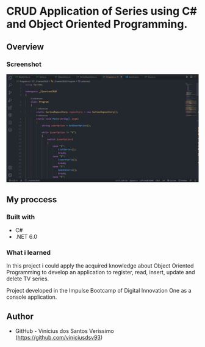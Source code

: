 # CRUD Application of Series using C# and Object Oriented Programming.

## Overview

### Screenshot

![](./screenshot.png)

## My proccess

### Built with

-   C#
-   .NET 6.0

### What i learned

In this project i could apply the acquired knowledge about Object Oriented Programming to develop an application to register, read, insert, update and delete TV series.

Project developed in the Impulse Bootcamp of Digital Innovation One as a console application.

## Author

-   GitHub - Vinícius dos Santos Verissimo (https://github.com/viniciusdsv93)
